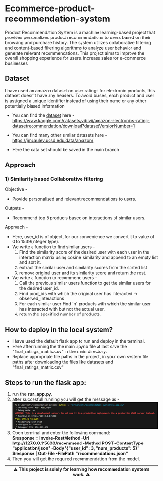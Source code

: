 # Ecommerce-product-recommendation-system

Product Recommendation System is a machine learning-based project that provides personalized product recommendations to users based on their browsing and purchase history. The system utilizes collaborative filtering and content-based filtering algorithms to analyze user behavior and generate relevant recommendations. This project aims to improve the overall shopping experience for users, increase sales for e-commerce businesses

## Dataset

I have used an amazon dataset on user ratings for electronic products, this dataset doesn't have any headers. To avoid biases,  each product and user is assigned a unique identifier instead of using their name or any other potentially biased information.

* You can find the [dataset](https://www.kaggle.com/datasets/vibivij/amazon-electronics-rating-datasetrecommendation/download?datasetVersionNumber=1) here - https://www.kaggle.com/datasets/vibivij/amazon-electronics-rating-datasetrecommendation/download?datasetVersionNumber=1 

* You can find many other similar datasets here - https://jmcauley.ucsd.edu/data/amazon/
* Here the data set should be saved in the main branch


## Approach

### **1) Similarity based Collaborative filtering**
Objective -
* Provide personalized and relevant recommendations to users.

Outputs -
* Recommend top 5 products based on interactions of similar users.

Approach -
* Here, user_id is of object, for our convenience we convert it to value of 0 to 1539(integer type).
* We write a function to find similar users - 
  1. Find the similarity score of the desired user with each user in the interaction matrix using cosine_similarity and append to an empty list and sort it.
  2. extract the similar user and similarity scores from the sorted list 
  3. remove original user and its similarity score and return the rest.
* We write a function to recommend users - 
  1. Call the previous similar users function to get the similar users for the desired user_id.
  2. Find prod_ids with which the original user has interacted -> observed_interactions
  3. For each similar user Find 'n' products with which the similar user has interacted with but not the actual user.
  4. return the specified number of products.

## How to deploy in the local system?

* I have used the default flask app to run and deploy in the terminal.  
* Here after running the the main .ipynb file at last save the "final_ratings_matrix.csv" in the main directory.  
* Replace appropriate file paths in the project, in your own system file paths after downloading the files like datasets and "final_ratings_matrix.csv"  
## **Steps to run the flask app:**
  1. run the **run_app.py**.
  2. after succesfull running you will get the message as - 
     ![alt text](https://github.com/sarveshadithya17/E-commerce_product_recommendation_system/blob/3cae428be2f1d89a4d2631fac8046ff82f07746e/succesfull_running.png?raw=true)
  3. Open terminal and enter the following command:  
     **$response = Invoke-RestMethod -Uri http://127.0.0.1:5000/recommend -Method POST -ContentType "application/json" -Body '{"user_id": 3, "num_products": 5}'  
       $response | Out-File -FilePath "recommendations.json"**
  4. Then you will get the required recommendation from the model.

| ⚠️  This project is solely for learning how recommedation systems work. ⚠️ |
|-----------------------------------------------------------------------------|
